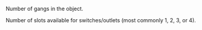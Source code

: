 Number of gangs in the object.


<!-- comment -->


Number of slots available for switches/outlets (most commonly 1, 2, 3, or 4).
